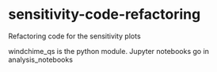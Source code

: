# sensitivity-code-refactoring
Refactoring code for the sensitivity plots

windchime_qs is the python module. Jupyter notebooks go in analysis_notebooks